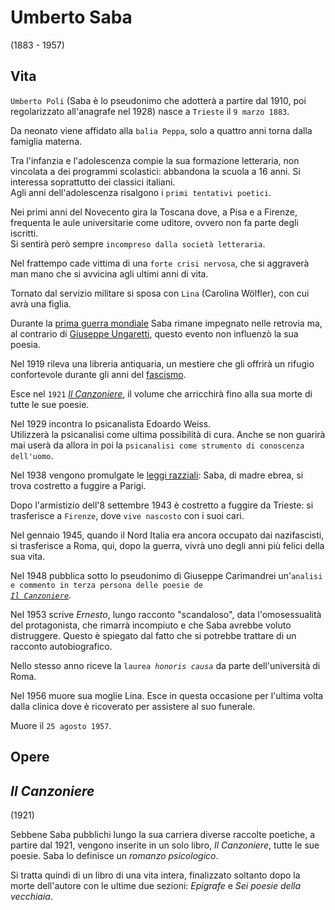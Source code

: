 # Umberto Saba
(1883 - 1957)

## Vita

`Umberto Poli` (Saba è lo pseudonimo che adotterà a partire dal 1910, poi regolarizzato all'anagrafe nel 1928) nasce a `Trieste` il `9 marzo 1883`.

Da neonato viene affidato alla `balia Peppa`, solo a quattro anni torna dalla famiglia materna.

Tra l'infanzia e l'adolescenza compie la sua formazione letteraria, non vincolata a dei programmi scolastici: abbandona la scuola a 16 anni. Si interessa soprattutto dei classici italiani.\
Agli anni dell'adolescenza risalgono i `primi tentativi poetici`.

Nei primi anni del Novecento gira la Toscana dove, a Pisa e a Firenze, frequenta le aule universitarie come uditore, ovvero non fa parte degli iscritti.\
Si sentirà però sempre `incompreso dalla società letteraria`.

Nel frattempo cade vittima di una `forte crisi nervosa`, che si aggraverà man mano che si avvicina agli ultimi anni di vita.

Tornato dal servizio militare si sposa con `Lina` (Carolina Wölfler), con cui avrà una figlia.

Durante la [prima guerra mondiale][prima-guerra-mondiale] Saba rimane impegnato nelle retrovia ma, al contrario di [Giuseppe Ungaretti][giuseppe-ungaretti], questo evento non influenzò la sua poesia.

Nel 1919 rileva una libreria antiquaria, un mestiere che gli offrirà un rifugio confortevole durante gli anni del [fascismo][fascismo].

Esce nel `1921` [*Il Canzoniere*][il-canzoniere], il volume che arricchirà fino alla sua morte di tutte le sue poesie.

Nel 1929 incontra lo psicanalista Edoardo Weiss.\
Utilizzerà la psicanalisi come ultima possibilità di cura. Anche se non guarirà mai userà da allora in poi la `psicanalisi come strumento di conoscenza dell'uomo`.

Nel 1938 vengono promulgate le [leggi razziali][leggi-razziali]: Saba, di madre ebrea, si trova costretto a fuggire a Parigi.

Dopo l'armistizio dell'8 settembre 1943 è costretto a fuggire da Trieste: si trasferisce a `Firenze`, dove `vive nascosto` con i suoi cari.

Nel gennaio 1945, quando il Nord Italia era ancora occupato dai nazifascisti, si trasferisce a Roma, qui, dopo la guerra, vivrà uno degli anni più felici della sua vita.

Nel 1948 pubblica sotto lo pseudonimo di Giuseppe Carimandrei un'<code>analisi e commento in terza persona delle poesie de <a href="#il-canzoniere"><i>Il Canzoniere</i></a></code>.

Nel 1953 scrive *Ernesto*, lungo racconto "scandaloso", data l'omosessualità del protagonista, che rimarrà incompiuto e che Saba avrebbe voluto distruggere. Questo è spiegato dal fatto che si potrebbe trattare di un racconto autobiografico.

Nello stesso anno riceve la <code>laurea <i>honoris causa</i></code> da parte dell'università di Roma.

Nel 1956 muore sua moglie Lina. Esce in questa occasione per l'ultima volta dalla clinica dove è ricoverato per assistere al suo funerale.

Muore il `25 agosto 1957`.

## Opere

## *Il Canzoniere*
(1921)

Sebbene Saba pubblichi lungo la sua carriera diverse raccolte poetiche, a partire dal 1921, vengono inserite in un solo libro, *Il Canzoniere*, tutte le sue poesie. Saba lo definisce un *romanzo psicologico*.

Si tratta quindi di un libro di una vita intera, finalizzato soltanto dopo la morte dell'autore con le ultime due sezioni: *Epigrafe* e *Sei poesie della vecchiaia*.

[il-canzoniere]: #il-canzoniere

[giuseppe-ungaretti]: Giuseppe-Ungaretti.md

[fascismo]:  https://storia.alexsandri.com/L-Italia-tra-le-due-guerre-il-fascismo
[leggi-razziali]: https://storia.alexsandri.com/L-Italia-tra-le-due-guerre-il-fascismo#fn-ref-4
[prima-guerra-mondiale]:  https://storia.alexsandri.com/La-prima-guerra-mondiale
